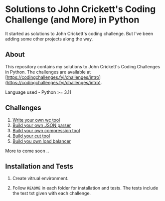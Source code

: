 # Solutions to John Crickett's Coding Challenge (and More) in Python

It started as solutions to John Crickett's coding challenge. But I've been adding some other projects along the way. 

## About

This repository contains my solutions to John Crickett's Coding Challenges in Python. The challenges are available at [https://codingchallenges.fyi/challenges/intro](https://codingchallenges.fyi/challenges/intro).

Language used - Python >= 3.11

## Challenges

1. [Write your own wc tool](/make%20a%20wc%20tool/)
2. [Build your own JSON parser](/build%20JSON%20parser/)
3. [Build your own compression tool](/compression%20tool/)
4. [Build your cut tool](/cut-tool/)
5. [Build you own load balancer](/application%20load%20balancer/)


More to come soon ..

## Installation and Tests

1. Create vitrual environment.

2. Follow `README` in each folder for installation and tests. The tests include the test txt given with each challenge. 